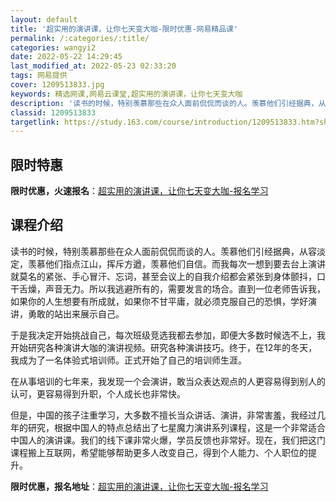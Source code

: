 ```yaml
---
layout: default
title: '超实用的演讲课，让你七天变大咖-限时优惠-网易精品课'
permalink: /:categories/:title/
categories: wangyi2
date: 2022-05-22 14:29:45
last_modified_at: 2022-05-23 02:33:20
tags: 网易提供
cover: 1209513833.jpg
keywords: 精选网课,网易云课堂,超实用的演讲课，让你七天变大咖
description: '读书的时候，特别羡慕那些在众人面前侃侃而谈的人。羡慕他们引经据典，从容淡定，羡慕他们指点江山，挥斥方遒，羡慕他们自信。而'
classid: 1209513833
targetlink: https://study.163.com/course/introduction/1209513833.htm?share=1&shareId=1025206652&utm_campaign=share&utm_medium=iphoneShare&utm_source=&utm_u=1025206652
---
```


## 限时特惠

**限时优惠，火速报名**：[超实用的演讲课，让你七天变大咖-报名学习](https://study.163.com/course/introduction/1209513833.htm?share=1&shareId=1025206652&utm_campaign=share&utm_medium=iphoneShare&utm_source=&utm_u=1025206652)

## 课程介绍

读书的时候，特别羡慕那些在众人面前侃侃而谈的人。羡慕他们引经据典，从容淡定，羡慕他们指点江山，挥斥方遒，羡慕他们自信。而我每次一想到要去台上演讲就莫名的紧张、手心冒汗、忘词，甚至会议上的自我介绍都会紧张到身体颤抖，口干舌燥，声音无力。所以我逃避所有的，需要发言的场合。直到一位老师告诉我，如果你的人生想要有所成就，如果你不甘平庸，就必须克服自己的恐惧，学好演讲，勇敢的站出来展示自己。

于是我决定开始挑战自己，每次班级竞选我都去参加，即便大多数时候选不上，我开始研究各种演讲大咖的演讲视频。研究各种演讲技巧。终于，在12年的冬天，我成为了一名体验式培训师。正式开始了自己的培训师生涯。

在从事培训的七年来，我发现一个会演讲，敢当众表达观点的人更容易得到别人的认可，更容易得到升职，个人成长也非常快。

但是，中国的孩子注重学习，大多数不擅长当众讲话、演讲，非常害羞，我经过几年的研究，根据中国人的特点总结出了七星魔力演讲系列课程，这是一个非常适合中国人的演讲课。我们的线下课非常火爆，学员反馈也非常好。现在，我们把这门课程搬上互联网，希望能够帮助更多人改变自己，得到个人能力、个人职位的提升。

**限时优惠，报名地址**：[超实用的演讲课，让你七天变大咖-报名学习](https://study.163.com/course/introduction/1209513833.htm?share=1&shareId=1025206652&utm_campaign=share&utm_medium=iphoneShare&utm_source=&utm_u=1025206652)

